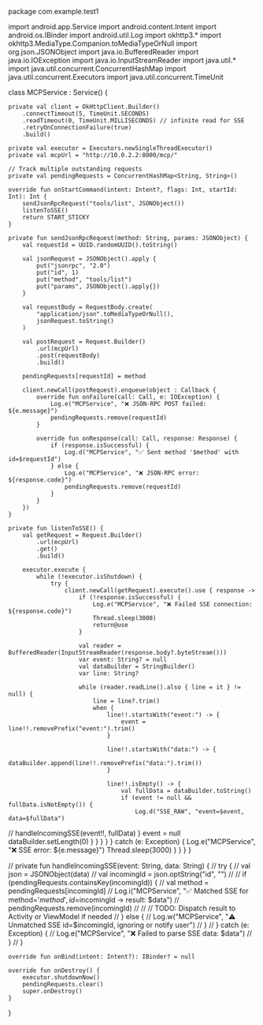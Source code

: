 package com.example.test1

import android.app.Service
import android.content.Intent
import android.os.IBinder
import android.util.Log
import okhttp3.*
import okhttp3.MediaType.Companion.toMediaTypeOrNull
import org.json.JSONObject
import java.io.BufferedReader
import java.io.IOException
import java.io.InputStreamReader
import java.util.*
import java.util.concurrent.ConcurrentHashMap
import java.util.concurrent.Executors
import java.util.concurrent.TimeUnit

class MCPService : Service() {

    private val client = OkHttpClient.Builder()
        .connectTimeout(5, TimeUnit.SECONDS)
        .readTimeout(0, TimeUnit.MILLISECONDS) // infinite read for SSE
        .retryOnConnectionFailure(true)
        .build()

    private val executor = Executors.newSingleThreadExecutor()
    private val mcpUrl = "http://10.0.2.2:8000/mcp/"

    // Track multiple outstanding requests
    private val pendingRequests = ConcurrentHashMap<String, String>()

    override fun onStartCommand(intent: Intent?, flags: Int, startId: Int): Int {
        sendJsonRpcRequest("tools/list", JSONObject())
        listenToSSE()
        return START_STICKY
    }

    private fun sendJsonRpcRequest(method: String, params: JSONObject) {
        val requestId = UUID.randomUUID().toString()

        val jsonRequest = JSONObject().apply {
            put("jsonrpc", "2.0")
            put("id", 1)
            put("method", "tools/list")
            put("params", JSONObject().apply{})
        }

        val requestBody = RequestBody.create(
            "application/json".toMediaTypeOrNull(),
            jsonRequest.toString()
        )

        val postRequest = Request.Builder()
            .url(mcpUrl)
            .post(requestBody)
            .build()

        pendingRequests[requestId] = method

        client.newCall(postRequest).enqueue(object : Callback {
            override fun onFailure(call: Call, e: IOException) {
                Log.e("MCPService", "❌ JSON-RPC POST failed: ${e.message}")
                pendingRequests.remove(requestId)
            }

            override fun onResponse(call: Call, response: Response) {
                if (response.isSuccessful) {
                    Log.d("MCPService", "✅ Sent method '$method' with id=$requestId")
                } else {
                    Log.e("MCPService", "❌ JSON-RPC error: ${response.code}")
                    pendingRequests.remove(requestId)
                }
            }
        })
    }

    private fun listenToSSE() {
        val getRequest = Request.Builder()
            .url(mcpUrl)
            .get()
            .build()

        executor.execute {
            while (!executor.isShutdown) {
                try {
                    client.newCall(getRequest).execute().use { response ->
                        if (!response.isSuccessful) {
                            Log.e("MCPService", "❌ Failed SSE connection: ${response.code}")
                            Thread.sleep(3000)
                            return@use
                        }

                        val reader = BufferedReader(InputStreamReader(response.body?.byteStream()))
                        var event: String? = null
                        val dataBuilder = StringBuilder()
                        var line: String?

                        while (reader.readLine().also { line = it } != null) {
                            line = line?.trim()
                            when {
                                line!!.startsWith("event:") -> {
                                    event = line!!.removePrefix("event:").trim()
                                }

                                line!!.startsWith("data:") -> {
                                    dataBuilder.append(line!!.removePrefix("data:").trim())
                                }

                                line!!.isEmpty() -> {
                                    val fullData = dataBuilder.toString()
                                    if (event != null && fullData.isNotEmpty()) {
                                        Log.d("SSE_RAW", "event=$event, data=$fullData")
//                                        handleIncomingSSE(event!!, fullData)
                                    }
                                    event = null
                                    dataBuilder.setLength(0)
                                }
                            }
                        }
                    }
                } catch (e: Exception) {
                    Log.e("MCPService", "❌ SSE error: ${e.message}")
                    Thread.sleep(3000)
                }
            }
        }
    }

//    private fun handleIncomingSSE(event: String, data: String) {
//        try {
//            val json = JSONObject(data)
//            val incomingId = json.optString("id", "")
//
//            if (pendingRequests.containsKey(incomingId)) {
//                val method = pendingRequests[incomingId]
//                Log.i("MCPService", "✅ Matched SSE for method='$method', id=$incomingId → result: $data")
//                pendingRequests.remove(incomingId)
//
//                // TODO: Dispatch result to Activity or ViewModel if needed
//            } else {
//                Log.w("MCPService", "⚠️ Unmatched SSE id=$incomingId, ignoring or notify user")
//            }
//        } catch (e: Exception) {
//            Log.e("MCPService", "❌ Failed to parse SSE data: $data")
//        }
//    }

    override fun onBind(intent: Intent?): IBinder? = null

    override fun onDestroy() {
        executor.shutdownNow()
        pendingRequests.clear()
        super.onDestroy()
    }
}

